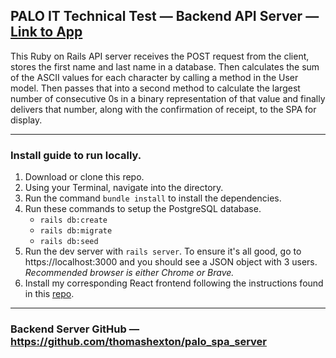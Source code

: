 ## PALO IT Technical Test — Backend API Server — [Link to App](https://thomashexton.github.io/palo_spa_client)

This Ruby on Rails API server receives the POST request from the client, stores the first name and last name in a database. Then calculates the sum of the ASCII values for each character by calling a method in the User model. Then passes that into a second method to calculate the largest number of consecutive 0s in a binary representation of that value and finally delivers that number, along with the confirmation of receipt, to the SPA for display.

---

### Install guide to run locally.

1. Download or clone this repo.
1. Using your Terminal, navigate into the directory.
1. Run the command `bundle install` to install the dependencies.
1. Run these commands to setup the PostgreSQL database.
	* `rails db:create`
	* `rails db:migrate`
	* `rails db:seed`
1. Run the dev server with `rails server`. To ensure it's all good, go to https://localhost:3000 and you should see a JSON object with 3 users. _Recommended browser is either Chrome or Brave._
1. Install my corresponding React frontend following the instructions found in this [repo](https://github.com/thomashexton/palo_spa_client).

---

### Backend Server GitHub — https://github.com/thomashexton/palo_spa_server
